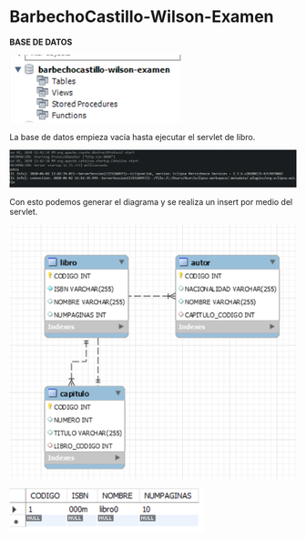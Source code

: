 BarbechoCastillo-Wilson-Examen
==============================

**BASE DE DATOS**

![](media/122d3647454e7f8414e90a6ad4c23edd.png)

La base de datos empieza vacía hasta ejecutar el servlet de libro.

![](media/9b5e6417a00e58c5475e287d0776391e.png)

Con esto podemos generar el diagrama y se realiza un insert por medio del
servlet.

![](media/e52d1e43221afa8cf78e50f4fa6d41a9.png)

![](media/1d21b1b51e9f68bf10fa82a201c07ba4.png)
